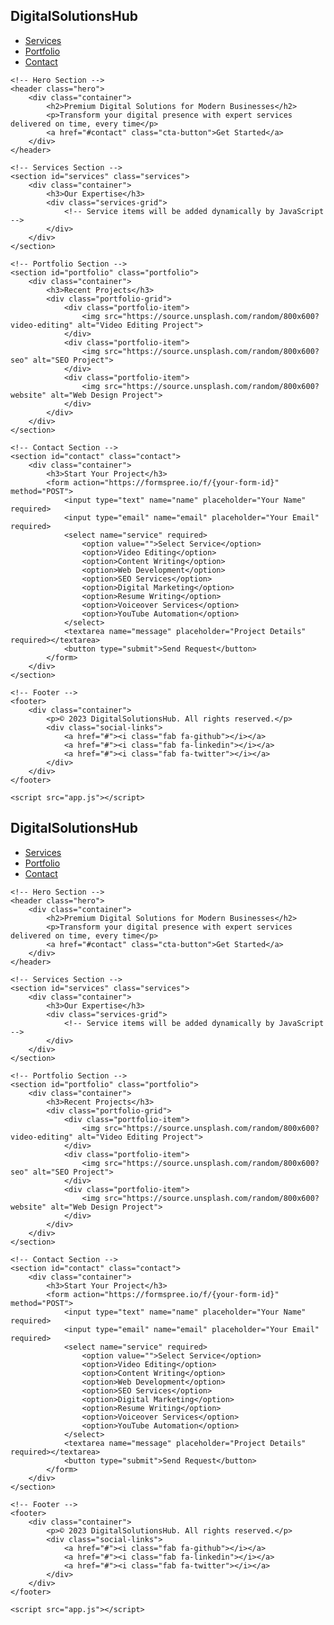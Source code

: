 <!DOCTYPE html>
<html lang="en">
<head>
    <meta charset="UTF-8">
    <meta name="viewport" content="width=device-width, initial-scale=1.0">
    <title>Digital Solutions Hub | Professional Dropservicing</title>
    <meta name="description" content="Premium digital services including video editing, web development, SEO, and YouTube automation. Transform your digital presence today.">
    <link rel="stylesheet" href="styles.css">
    <link rel="stylesheet" href="https://cdnjs.cloudflare.com/ajax/libs/font-awesome/6.0.0/css/all.min.css">
</head>
<body>
    <!-- Navigation -->
    <nav>
        <div class="container">
            <h1 class="logo">DigitalSolutionsHub</h1>
            <ul class="nav-links">
                <li><a href="#services">Services</a></li>
                <li><a href="#portfolio">Portfolio</a></li>
                <li><a href="#contact">Contact</a></li>
            </ul>
        </div>
    </nav>

    <!-- Hero Section -->
    <header class="hero">
        <div class="container">
            <h2>Premium Digital Solutions for Modern Businesses</h2>
            <p>Transform your digital presence with expert services delivered on time, every time</p>
            <a href="#contact" class="cta-button">Get Started</a>
        </div>
    </header>

    <!-- Services Section -->
    <section id="services" class="services">
        <div class="container">
            <h3>Our Expertise</h3>
            <div class="services-grid">
                <!-- Service items will be added dynamically by JavaScript -->
            </div>
        </div>
    </section>

    <!-- Portfolio Section -->
    <section id="portfolio" class="portfolio">
        <div class="container">
            <h3>Recent Projects</h3>
            <div class="portfolio-grid">
                <div class="portfolio-item">
                    <img src="https://source.unsplash.com/random/800x600?video-editing" alt="Video Editing Project">
                </div>
                <div class="portfolio-item">
                    <img src="https://source.unsplash.com/random/800x600?seo" alt="SEO Project">
                </div>
                <div class="portfolio-item">
                    <img src="https://source.unsplash.com/random/800x600?website" alt="Web Design Project">
                </div>
            </div>
        </div>
    </section>

    <!-- Contact Section -->
    <section id="contact" class="contact">
        <div class="container">
            <h3>Start Your Project</h3>
            <form action="https://formspree.io/f/{your-form-id}" method="POST">
                <input type="text" name="name" placeholder="Your Name" required>
                <input type="email" name="email" placeholder="Your Email" required>
                <select name="service" required>
                    <option value="">Select Service</option>
                    <option>Video Editing</option>
                    <option>Content Writing</option>
                    <option>Web Development</option>
                    <option>SEO Services</option>
                    <option>Digital Marketing</option>
                    <option>Resume Writing</option>
                    <option>Voiceover Services</option>
                    <option>YouTube Automation</option>
                </select>
                <textarea name="message" placeholder="Project Details" required></textarea>
                <button type="submit">Send Request</button>
            </form>
        </div>
    </section>

    <!-- Footer -->
    <footer>
        <div class="container">
            <p>© 2023 DigitalSolutionsHub. All rights reserved.</p>
            <div class="social-links">
                <a href="#"><i class="fab fa-github"></i></a>
                <a href="#"><i class="fab fa-linkedin"></i></a>
                <a href="#"><i class="fab fa-twitter"></i></a>
            </div>
        </div>
    </footer>

    <script src="app.js"></script>
</body>
</html><!DOCTYPE html>
<html lang="en">
<head>
    <meta charset="UTF-8">
    <meta name="viewport" content="width=device-width, initial-scale=1.0">
    <title>Digital Solutions Hub | Professional Dropservicing</title>
    <meta name="description" content="Premium digital services including video editing, web development, SEO, and YouTube automation. Transform your digital presence today.">
    <link rel="stylesheet" href="styles.css">
    <link rel="stylesheet" href="https://cdnjs.cloudflare.com/ajax/libs/font-awesome/6.0.0/css/all.min.css">
</head>
<body>
    <!-- Navigation -->
    <nav>
        <div class="container">
            <h1 class="logo">DigitalSolutionsHub</h1>
            <ul class="nav-links">
                <li><a href="#services">Services</a></li>
                <li><a href="#portfolio">Portfolio</a></li>
                <li><a href="#contact">Contact</a></li>
            </ul>
        </div>
    </nav>

    <!-- Hero Section -->
    <header class="hero">
        <div class="container">
            <h2>Premium Digital Solutions for Modern Businesses</h2>
            <p>Transform your digital presence with expert services delivered on time, every time</p>
            <a href="#contact" class="cta-button">Get Started</a>
        </div>
    </header>

    <!-- Services Section -->
    <section id="services" class="services">
        <div class="container">
            <h3>Our Expertise</h3>
            <div class="services-grid">
                <!-- Service items will be added dynamically by JavaScript -->
            </div>
        </div>
    </section>

    <!-- Portfolio Section -->
    <section id="portfolio" class="portfolio">
        <div class="container">
            <h3>Recent Projects</h3>
            <div class="portfolio-grid">
                <div class="portfolio-item">
                    <img src="https://source.unsplash.com/random/800x600?video-editing" alt="Video Editing Project">
                </div>
                <div class="portfolio-item">
                    <img src="https://source.unsplash.com/random/800x600?seo" alt="SEO Project">
                </div>
                <div class="portfolio-item">
                    <img src="https://source.unsplash.com/random/800x600?website" alt="Web Design Project">
                </div>
            </div>
        </div>
    </section>

    <!-- Contact Section -->
    <section id="contact" class="contact">
        <div class="container">
            <h3>Start Your Project</h3>
            <form action="https://formspree.io/f/{your-form-id}" method="POST">
                <input type="text" name="name" placeholder="Your Name" required>
                <input type="email" name="email" placeholder="Your Email" required>
                <select name="service" required>
                    <option value="">Select Service</option>
                    <option>Video Editing</option>
                    <option>Content Writing</option>
                    <option>Web Development</option>
                    <option>SEO Services</option>
                    <option>Digital Marketing</option>
                    <option>Resume Writing</option>
                    <option>Voiceover Services</option>
                    <option>YouTube Automation</option>
                </select>
                <textarea name="message" placeholder="Project Details" required></textarea>
                <button type="submit">Send Request</button>
            </form>
        </div>
    </section>

    <!-- Footer -->
    <footer>
        <div class="container">
            <p>© 2023 DigitalSolutionsHub. All rights reserved.</p>
            <div class="social-links">
                <a href="#"><i class="fab fa-github"></i></a>
                <a href="#"><i class="fab fa-linkedin"></i></a>
                <a href="#"><i class="fab fa-twitter"></i></a>
            </div>
        </div>
    </footer>

    <script src="app.js"></script>
</body>
</html>
